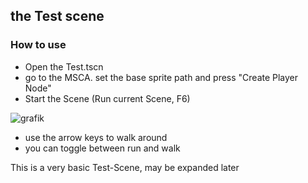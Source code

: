 ## the Test scene

### How to use
- Open the Test.tscn
- go to the MSCA. set the base sprite path and press "Create Player Node"
- Start the Scene (Run current Scene, F6)

![grafik](https://github.com/feendrache/Godot4_msca/assets/33016907/cc994717-9bc9-42cc-99f5-5871c95035f5)

- use the arrow keys to walk around
- you can toggle between run and walk

This is a very basic Test-Scene, may be expanded later 
